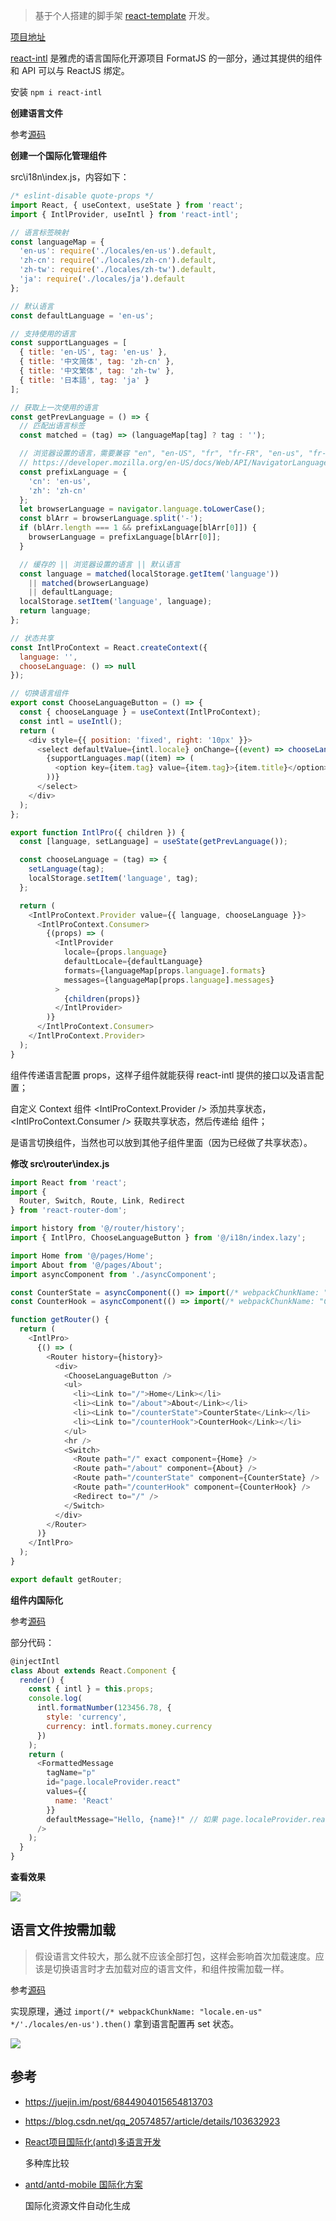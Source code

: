 > 基于个人搭建的脚手架 [react-template](https://github.com/zhuanglong/react-template) 开发。

[项目地址](https://github.com/zhuanglong/react-i18n-demo/tree/react-intl-demo)

[react-intl](https://github.com/formatjs/formatjs) 是雅虎的语言国际化开源项目 FormatJS 的一部分，通过其提供的组件和 API 可以与 ReactJS 绑定。

安装 `npm i react-intl`

**创建语言文件**

参考[源码](https://github.com/zhuanglong/react-i18n-demo/tree/react-intl-demo/src/i18n/locales)

**创建一个国际化管理组件**

src\i18n\index.js，内容如下：

```js
/* eslint-disable quote-props */
import React, { useContext, useState } from 'react';
import { IntlProvider, useIntl } from 'react-intl';

// 语言标签映射
const languageMap = {
  'en-us': require('./locales/en-us').default,
  'zh-cn': require('./locales/zh-cn').default,
  'zh-tw': require('./locales/zh-tw').default,
  'ja': require('./locales/ja').default
};

// 默认语言
const defaultLanguage = 'en-us';

// 支持使用的语言
const supportLanguages = [
  { title: 'en-US', tag: 'en-us' },
  { title: '中文简体', tag: 'zh-cn' },
  { title: '中文繁体', tag: 'zh-tw' },
  { title: '日本語', tag: 'ja' }
];

// 获取上一次使用的语言
const getPrevLanguage = () => {
  // 匹配出语言标签
  const matched = (tag) => (languageMap[tag] ? tag : '');

  // 浏览器设置的语言，需要兼容 "en", "en-US", "fr", "fr-FR", "en-us", "fr-fr" 等等
  // https://developer.mozilla.org/en-US/docs/Web/API/NavigatorLanguage/language
  const prefixLanguage = {
    'cn': 'en-us',
    'zh': 'zh-cn'
  };
  let browserLanguage = navigator.language.toLowerCase();
  const blArr = browserLanguage.split('-');
  if (blArr.length === 1 && prefixLanguage[blArr[0]]) {
    browserLanguage = prefixLanguage[blArr[0]];
  }

  // 缓存的 || 浏览器设置的语言 || 默认语言
  const language = matched(localStorage.getItem('language'))
    || matched(browserLanguage)
    || defaultLanguage;
  localStorage.setItem('language', language);
  return language;
};

// 状态共享
const IntlProContext = React.createContext({
  language: '',
  chooseLanguage: () => null
});

// 切换语言组件
export const ChooseLanguageButton = () => {
  const { chooseLanguage } = useContext(IntlProContext);
  const intl = useIntl();
  return (
    <div style={{ position: 'fixed', right: '10px' }}>
      <select defaultValue={intl.locale} onChange={(event) => chooseLanguage(event.target.value)}>
        {supportLanguages.map((item) => (
          <option key={item.tag} value={item.tag}>{item.title}</option>
        ))}
      </select>
    </div>
  );
};

export function IntlPro({ children }) {
  const [language, setLanguage] = useState(getPrevLanguage());

  const chooseLanguage = (tag) => {
    setLanguage(tag);
    localStorage.setItem('language', tag);
  };

  return (
    <IntlProContext.Provider value={{ language, chooseLanguage }}>
      <IntlProContext.Consumer>
        {(props) => (
          <IntlProvider
            locale={props.language}
            defaultLocale={defaultLanguage}
            formats={languageMap[props.language].formats}
            messages={languageMap[props.language].messages}
          >
            {children(props)}
          </IntlProvider>
        )}
      </IntlProContext.Consumer>
    </IntlProContext.Provider>
  );
}
```

<IntlProvider /> 组件传递语言配置 props，这样子组件就能获得 react-intl 提供的接口以及语言配置；

自定义 Context 组件 <IntlProContext.Provider /> 添加共享状态，<IntlProContext.Consumer /> 获取共享状态，然后传递给 <IntlProvider /> 组件；

<ChooseLanguageButton/> 是语言切换组件，当然也可以放到其他子组件里面（因为已经做了共享状态）。

**修改 src\router\index.js**

```js
import React from 'react';
import {
  Router, Switch, Route, Link, Redirect
} from 'react-router-dom';

import history from '@/router/history';
import { IntlPro, ChooseLanguageButton } from '@/i18n/index.lazy';

import Home from '@/pages/Home';
import About from '@/pages/About';
import asyncComponent from './asyncComponent';

const CounterState = asyncComponent(() => import(/* webpackChunkName: "CounterState" */'@/pages/CounterState'));
const CounterHook = asyncComponent(() => import(/* webpackChunkName: "CounterHook" */'@/pages/CounterHook'));

function getRouter() {
  return (
    <IntlPro>
      {() => (
        <Router history={history}>
          <div>
            <ChooseLanguageButton />
            <ul>
              <li><Link to="/">Home</Link></li>
              <li><Link to="/about">About</Link></li>
              <li><Link to="/counterState">CounterState</Link></li>
              <li><Link to="/counterHook">CounterHook</Link></li>
            </ul>
            <hr />
            <Switch>
              <Route path="/" exact component={Home} />
              <Route path="/about" component={About} />
              <Route path="/counterState" component={CounterState} />
              <Route path="/counterHook" component={CounterHook} />
              <Redirect to="/" />
            </Switch>
          </div>
        </Router>
      )}
    </IntlPro>
  );
}

export default getRouter;
```

**组件内国际化**

参考[源码](https://github.com/zhuanglong/react-i18n-demo/tree/react-intl-demo/src/pages/About)

部分代码：

```js
@injectIntl
class About extends React.Component {
  render() {
    const { intl } = this.props;
    console.log(
      intl.formatNumber(123456.78, {
        style: 'currency',
        currency: intl.formats.money.currency
      })
    );
    return (
      <FormattedMessage
        tagName="p"
        id="page.localeProvider.react"
        values={{
          name: 'React'
        }}
        defaultMessage="Hello, {name}!" // 如果 page.localeProvider.react 不存在或异常则使用默认信息
      />
    );
  }
}
```

**查看效果**

![](https://gitee.com/zloooong/image_store/raw/master/img/20210517222236.gif)

## 语言文件按需加载

> 假设语言文件较大，那么就不应该全部打包，这样会影响首次加载速度。应该是切换语言时才去加载对应的语言文件，和组件按需加载一样。

参考[源码](https://github.com/zhuanglong/react-i18n-demo/blob/react-intl-demo/src/i18n/index.lazy.js)

实现原理，通过 `import(/* webpackChunkName: "locale.en-us" */'./locales/en-us').then()` 拿到语言配置再 set 状态。

![](https://gitee.com/zloooong/image_store/raw/master/img/20210517223906.gif)

## 参考

- https://juejin.im/post/6844904015654813703

- https://blog.csdn.net/qq_20574857/article/details/103632923

- [React项目国际化(antd)多语言开发]( https://juejin.cn/post/6844903874172551182) 

  多种库比较

- [antd/antd-mobile 国际化方案](https://github.com/ant-design/intl-example/blob/master/docs/understanding-antd-i18n.md) 

  国际化资源文件自动化生成